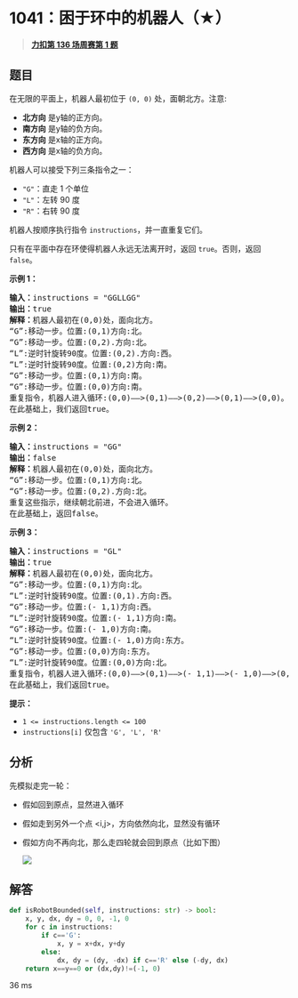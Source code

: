 # 1041：困于环中的机器人（★）


> <u>**[力扣第 136 场周赛第 1 题](https://leetcode.cn/problems/robot-bounded-in-circle/)**</u>

## 题目

<p>在无限的平面上，机器人最初位于 <code>(0, 0)</code> 处，面朝北方。注意:</p>

<ul>
<li><strong>北方向</strong> 是y轴的正方向。</li>
<li><strong>南方向</strong> 是y轴的负方向。</li>
<li><strong>东方向</strong> 是x轴的正方向。</li>
<li><strong>西方向</strong> 是x轴的负方向。</li>
</ul>

<p>机器人可以接受下列三条指令之一：</p>

<ul>
<li><code>"G"</code>：直走 1 个单位</li>
<li><code>"L"</code>：左转 90 度</li>
<li><code>"R"</code>：右转 90 度</li>
</ul>

<p>机器人按顺序执行指令 <code>instructions</code>，并一直重复它们。</p>

<p>只有在平面中存在环使得机器人永远无法离开时，返回 <code>true</code>。否则，返回 <code>false</code>。</p>



<p><strong>示例 1：</strong></p>

<pre>
<strong>输入：</strong>instructions = "GGLLGG"
<strong>输出：</strong>true
<strong>解释：</strong>机器人最初在(0,0)处，面向北方。
“G”:移动一步。位置:(0,1)方向:北。
“G”:移动一步。位置:(0,2).方向:北。
“L”:逆时针旋转90度。位置:(0,2).方向:西。
“L”:逆时针旋转90度。位置:(0,2)方向:南。
“G”:移动一步。位置:(0,1)方向:南。
“G”:移动一步。位置:(0,0)方向:南。
重复指令，机器人进入循环:(0,0)——&gt;(0,1)——&gt;(0,2)——&gt;(0,1)——&gt;(0,0)。
在此基础上，我们返回true。
</pre>

<p><strong>示例 2：</strong></p>

<pre>
<strong>输入：</strong>instructions = "GG"
<strong>输出：</strong>false
<strong>解释：</strong>机器人最初在(0,0)处，面向北方。
“G”:移动一步。位置:(0,1)方向:北。
“G”:移动一步。位置:(0,2).方向:北。
重复这些指示，继续朝北前进，不会进入循环。
在此基础上，返回false。
</pre>

<p><strong>示例 3：</strong></p>

<pre>
<strong>输入：</strong>instructions = "GL"
<strong>输出：</strong>true
<strong>解释：</strong>机器人最初在(0,0)处，面向北方。
“G”:移动一步。位置:(0,1)方向:北。
“L”:逆时针旋转90度。位置:(0,1).方向:西。
“G”:移动一步。位置:(- 1,1)方向:西。
“L”:逆时针旋转90度。位置:(- 1,1)方向:南。
“G”:移动一步。位置:(- 1,0)方向:南。
“L”:逆时针旋转90度。位置:(- 1,0)方向:东方。
“G”:移动一步。位置:(0,0)方向:东方。
“L”:逆时针旋转90度。位置:(0,0)方向:北。
重复指令，机器人进入循环:(0,0)——&gt;(0,1)——&gt;(- 1,1)——&gt;(- 1,0)——&gt;(0,0)。
在此基础上，我们返回true。</pre>



<p><strong>提示：</strong></p>

<ul>
<li><code>1 &lt;= instructions.length &lt;= 100</code></li>
<li><code>instructions[i]</code> 仅包含 <code>'G', 'L', 'R'</code></li>
</ul>


## 分析

先模拟走完一轮：
- 假如回到原点，显然进入循环
- 假如走到另外一个点 <i,j>，方向依然向北，显然没有循环
- 假如方向不再向北，那么走四轮就会回到原点（比如下图）

	![](https://pic.leetcode.cn/1666772163-pgHuuT-%E7%BB%98%E5%9B%BE2.png)

## 解答


```python
def isRobotBounded(self, instructions: str) -> bool:
	x, y, dx, dy = 0, 0, -1, 0
	for c in instructions:
		if c=='G':
			x, y = x+dx, y+dy
		else:
			dx, dy = (dy, -dx) if c=='R' else (-dy, dx)
	return x==y==0 or (dx,dy)!=(-1, 0)
```
36 ms
